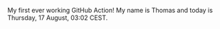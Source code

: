 My first ever working GitHub Action!
My name is Thomas and today is Thursday, 17 August, 03:02 CEST. 
